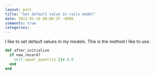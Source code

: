 ```yaml
---
layout: post
title: "Set default value in rails model"
date: 2013-01-14 08:00:37 -0600
comments: true
categories:
---
```



I like to set default values in my models. This is the method I like to use.

```ruby
def after_initialize
  if new_record?
    self.upper_quantity ||= 0.0
  end
end
```

